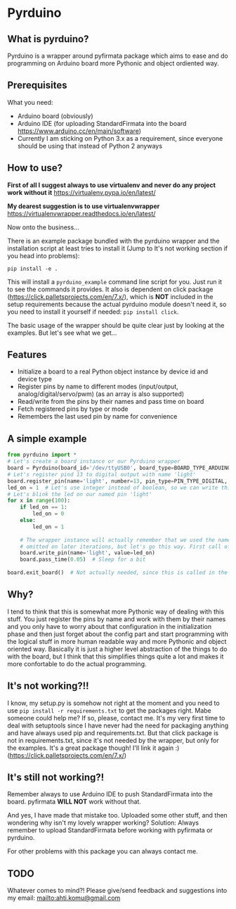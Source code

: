 Pyrduino
========

What is pyrduino?
-----------------

Pyrduino is a wrapper around pyfirmata package which aims to ease and do programming on Arduino board more Pythonic
and object ordiented way.

Prerequisites
-------------

What you need:
  * Arduino board (obviously)
  * Arduino IDE (for uploading StandardFirmata into the board https://www.arduino.cc/en/main/software)
  * Currently I am sticking on Python 3.x as a  requirement, since everyone should be using that
  instead of Python 2 anyways
  

How to use?
-----------

**First of all I suggest always to use virtualenv and never do any project work without it**
https://virtualenv.pypa.io/en/latest/

**My dearest suggestion is to use virtualenvwrapper**
https://virtualenvwrapper.readthedocs.io/en/latest/


Now onto the business...

There is an example package bundled with the pyrduino wrapper and the installation script at least tries to install it
(Jump to It's not working section if you head into problems):

`pip install -e .`

This will install a `pyrduino_example` command line script for you. Just run it to see the commands it provides.
It also is dependent on click package (https://click.palletsprojects.com/en/7.x/),
which is **NOT** included in the setup requirements because the actual
pyrduino module doesn't need it, so you need to install it yourself if needed: `pip install click`.

The basic usage of the wrapper should be quite clear just by looking at the examples. But let's see what we get...

Features
--------
* Initialize a board to a real Python object instance by device id and device type
* Register pins by name to different modes (input/output, analog/digital/servo/pwm) (as an array is also supported)
* Read/write from the pins by their names and pass time on board
* Fetch registered pins by type or mode
* Remembers the last used pin by name for convenience


A simple example
----------------

```python
from pyrduino import *
# Let's create a board instance or our Pyrduino wrapper
board = Pyrduino(board_id='/dev/ttyUSB0', board_type=BOARD_TYPE_ARDUINO_MEGA)
# Let's register pind 13 to digital output with name 'light'
board.register_pin(name='light', number=13, pin_type=PIN_TYPE_DIGITAL, pin_mode=PIN_MODE_OUTPUT)
led_on = 1  # Let's use integer instead of boolean, so we can write this directly to the named pin
# Let's blink the led on our named pin 'light'
for x in range(100):
    if led_on == 1:
        led_on = 0
    else:
        led_on = 1
        
    # The wrapper instance will actually remember that we used the name 'light', so it could be 
    # omitted on later iterations, but let's go this way. First call of read/write should always include the name
    board.write_pin(name='light', value=led_on)
    board.pass_time(0.05)  # Sleep for a bit
    
board.exit_board()  # Not actually needed, since this is called in the destructor

```

Why?
----

I tend to think that this is somewhat more Pythonic way of dealing with this stuff. You just register the pins by name
and work with them by their names and you only have to worry about that configuration in the initialization phase and
then just forget about the config part and start programming with the logical stuff in more human readable way and
more Pythonic and object oriented way. Basically it is just a higher level abstraction of the things to do with
the board, but I think that this simplifies things quite a lot and makes it more confortable to do the actual
programming.

It's not working?!!
-------------------

I know, my setup.py is somehow not right at the moment and you need to use `pip install -r requirements.txt` to get the
packages right. Mabe someone could help me? If so, please, contact me. It's my very first time to deal with setuptools
since I have never had the need for packaging anything and have always used pip and requirements.txt. But that click
package is not in requirements.txt, since it's not needed by the wrapper, but only for the examples. It's a great package
though! I'll link it again :) (https://click.palletsprojects.com/en/7.x/)

It's still not working?!
------------------------

Remember always to use Arduino IDE to push StandardFirmata into the board. pyfirmata **WILL NOT** work without that.

And yes, I have made that mistake too. Uploaded some other stuff, and then wondering why isn't my lovely wrapper working?
Solution: Always remember to upload StandardFirmata before working with pyfirmata or pyrduino.

For other problems with this package you can always contact me.


TODO
----

Whatever comes to mind?! Please give/send feedback and suggestions into my email: <mailto:ahti.komu@gmail.com>
